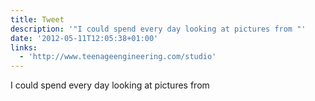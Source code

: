 ```yaml
---
title: Tweet
description: '"I could spend every day looking at pictures from "'
date: '2012-05-11T12:05:38+01:00'
links:
  - 'http://www.teenageengineering.com/studio'
---
```

I could spend every day looking at pictures from 
